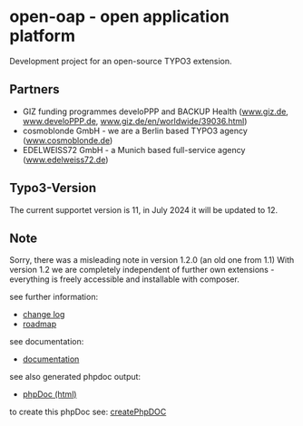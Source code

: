 # open-oap - open application platform

Development project for an open-source TYPO3 extension.

## Partners
- GIZ funding programmes develoPPP and BACKUP Health (www.giz.de, www.develoPPP.de, www.giz.de/en/worldwide/39036.html)
- cosmoblonde GmbH - we are a Berlin based TYPO3 agency (www.cosmoblonde.de)
- EDELWEISS72 GmbH - a Munich based full-service agency (www.edelweiss72.de)

## Typo3-Version
The current supportet version is 11, in July 2024 it will be updated to 12.

## Note
Sorry, there was a misleading note in version 1.2.0 (an old one from 1.1)
With version 1.2 we are completely independent of further own extensions - everything is freely accessible and installable with composer.

see further information:
- [change log](./Documentation/ChangeLog/Index.md)
- [roadmap](./Documentation/ChangeLog/Roadmap.md)

see documentation:
- [documentation](./Documentation/README.md)

see also generated phpdoc output:
- [phpDoc (html)](./Documentation/PhpDoc/index.html)

to create this phpDoc see: [createPhpDOC](./Documentation)

